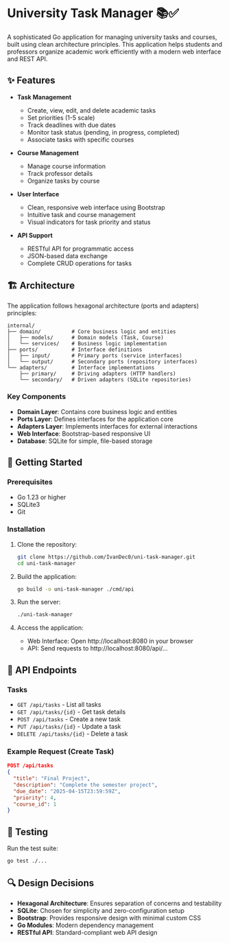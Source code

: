 # University Task Manager 📚✅

A sophisticated Go application for managing university tasks and courses, built using clean architecture principles. This application helps students and professors organize academic work efficiently with a modern web interface and REST API.

## ✨ Features

- **Task Management**

  - Create, view, edit, and delete academic tasks
  - Set priorities (1-5 scale)
  - Track deadlines with due dates
  - Monitor task status (pending, in progress, completed)
  - Associate tasks with specific courses

- **Course Management**

  - Manage course information
  - Track professor details
  - Organize tasks by course

- **User Interface**

  - Clean, responsive web interface using Bootstrap
  - Intuitive task and course management
  - Visual indicators for task priority and status

- **API Support**
  - RESTful API for programmatic access
  - JSON-based data exchange
  - Complete CRUD operations for tasks

## 🏗️ Architecture

The application follows hexagonal architecture (ports and adapters) principles:

```
internal/
├── domain/          # Core business logic and entities
│   ├── models/      # Domain models (Task, Course)
│   └── services/    # Business logic implementation
├── ports/           # Interface definitions
│   ├── input/       # Primary ports (service interfaces)
│   └── output/      # Secondary ports (repository interfaces)
└── adapters/        # Interface implementations
    ├── primary/     # Driving adapters (HTTP handlers)
    └── secondary/   # Driven adapters (SQLite repositories)
```

### Key Components

- **Domain Layer**: Contains core business logic and entities
- **Ports Layer**: Defines interfaces for the application core
- **Adapters Layer**: Implements interfaces for external interactions
- **Web Interface**: Bootstrap-based responsive UI
- **Database**: SQLite for simple, file-based storage

## 🚀 Getting Started

### Prerequisites

- Go 1.23 or higher
- SQLite3
- Git

### Installation

1. Clone the repository:

   ```bash
   git clone https://github.com/IvanDec0/uni-task-manager.git
   cd uni-task-manager
   ```

2. Build the application:

   ```bash
   go build -o uni-task-manager ./cmd/api
   ```

3. Run the server:

   ```bash
   ./uni-task-manager
   ```

4. Access the application:
   - Web Interface: Open http://localhost:8080 in your browser
   - API: Send requests to http://localhost:8080/api/...

## 🔧 API Endpoints

### Tasks

- `GET /api/tasks` - List all tasks
- `GET /api/tasks/{id}` - Get task details
- `POST /api/tasks` - Create a new task
- `PUT /api/tasks/{id}` - Update a task
- `DELETE /api/tasks/{id}` - Delete a task

### Example Request (Create Task)

```json
POST /api/tasks
{
  "title": "Final Project",
  "description": "Complete the semester project",
  "due_date": "2025-04-15T23:59:59Z",
  "priority": 4,
  "course_id": 1
}
```

## 🧪 Testing

Run the test suite:

```bash
go test ./...
```

## 🔍 Design Decisions

- **Hexagonal Architecture**: Ensures separation of concerns and testability
- **SQLite**: Chosen for simplicity and zero-configuration setup
- **Bootstrap**: Provides responsive design with minimal custom CSS
- **Go Modules**: Modern dependency management
- **RESTful API**: Standard-compliant web API design
